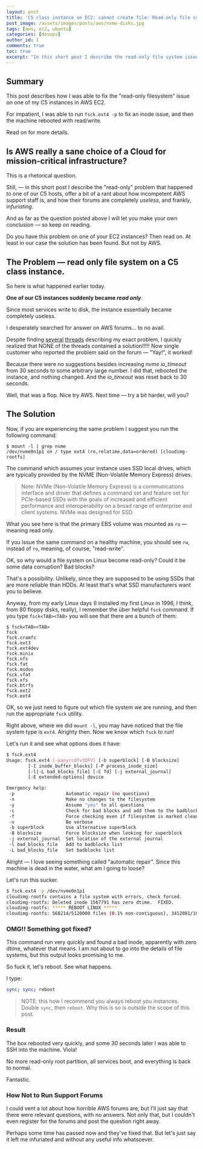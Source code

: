 ```yaml
---
layout: post
title: 'C5 class instance on EC2: cannot create file: Read-only file system'
post_image: /assets/images/posts/aws/nvme-disks.jpg
tags: [aws, ec2, ubuntu]
categories: [devops]
author_id: 1
comments: true
toc: true
excerpt: "In this short post I describe the read-only file system issue that happened to one of our C5 hosts, and how we fixed it."
---
```


## Summary

<div class="post-summary">

This post describes how I was able to fix the "read-only filesystem" issue on one of my C5 instances in AWS EC2.

For impatient, I was able to run <code>fsck.ext4 -p</code> to fix an inode issue, and then the machine rebooted with read/write.

Read on for more details.

</div>

## Is AWS really a sane choice of a Cloud for mission-critical infrastructure?

This is a rhetorical question.

Still, — in this short post I describe the "read-only" problem that happened to one of our C5 hosts, offer a bit of a rant about how incompetent AWS support staff is, and how their forums are completely _useless_, and frankly, _infuriating_.

And as far as the question posted above I will let you make your own conclusion — so keep on reading.

Do you have this problem on one of your EC2 instances? Then read on. At least in our case the solution has been found. But not by AWS.

## The Problem — read only file system on a C5 class instance.

So here is what happened earlier today.

**One of our C5 instances suddenly became *read only***.

Since most services write to disk, the instance essentially became completely useless.

I desperately searched for answer on AWS forums... to no avail.

Despite finding [several](https://forums.aws.amazon.com/post!post.jspa?forumID=30&threadID=269150&messageID=818393&reply=true) [threads](https://forums.aws.amazon.com/thread.jspa?messageID=818393#818393) describing my exact problem, I quickly realized that NONE of the threads contained a solution!!!!! Now single customer who reported the problem said on the forum — "Yay!", it worked!

Because there were no suggestions besides increasing *nvme* *io_timeout* from 30 seconds to some arbitrary large number. I did that, rebooted the instance, and nothing changed. And the *io_timeout* was reset back to 30 seconds.

Well, that was a flop. Nice try AWS. Next time — try a bit harder, will you?

## The Solution

Now, if you are experiencing the same problem I suggest you run the following command:

```
$ mount -l | grep nvme
/dev/nvme0n1p1 on / type ext4 (ro,relatime,data=ordered) [cloudimg-rootfs]
```

The command which assumes your instance uses SSD local drives, which are typically provided by the NVME (Non-Volatile Memory Express) drives.

> Note: NVMe (Non-Volatile Memory Express) is a communications interface and driver that defines a command set and feature set for PCIe-based SSDs with the goals of increased and efficient performance and interoperability on a broad range of enterprise and client systems. NVMe was designed for SSD.

What you see here is that the primary EBS volume was mounted as `ro` — meaning read only.

If you issue the same command on a healthy machine, you should see `rw`, instead of `ro`, meaning, of course, "read-write".

OK, so why would a file system on Linux become read-only? Could it be some data corruption? Bad blocks?

That's a possibility. Unlikely, since they are supposed to be using SSDs that are more reliable than HDDs. At least that's what SSD manufacturers want you to believe.

Anyway, from my early Linux days (I installed my first Linux in 1996, I think, from 80 floppy disks, really), I remember the über helpful `fsck` command. If you type `fsck<TAB><TAB>` you will see that there are a bunch of them:

```
$ fsck<TAB><TAB>
fsck
fsck.cramfs
fsck.ext3
fsck.ext4dev
fsck.minix
fsck.nfs
fsck.fat
fsck.msdos
fsck.vfat
fsck.xfs
fsck.btrfs
fsck.ext2
fsck.ext4
```

OK, so we just need to figure out which file system we are running, and then run the appropriate `fsck` utility.

Right above, where we did `mount -l`, you may have noticed that the file system type is `ext4`. Alrighty then. Now we know which `fsck` to run!

Let's run it and see what options does it have:

```bash
$ fsck.ext4
Usage: fsck.ext4 [-panyrcdfvtDFV] [-b superblock] [-B blocksize]
		[-I inode_buffer_blocks] [-P process_inode_size]
		[-l|-L bad_blocks_file] [-C fd] [-j external_journal]
		[-E extended-options] device

Emergency help:
 -p                   Automatic repair (no questions)
 -n                   Make no changes to the filesystem
 -y                   Assume "yes" to all questions
 -c                   Check for bad blocks and add them to the badblock list
 -f                   Force checking even if filesystem is marked clean
 -v                   Be verbose
 -b superblock        Use alternative superblock
 -B blocksize         Force blocksize when looking for superblock
 -j external_journal  Set location of the external journal
 -l bad_blocks_file   Add to badblocks list
 -L bad_blocks_file   Set badblocks list
```

Alright — I love seeing something called "automatic repair". Since this machine is dead in the water, what am I going to loose?

Let's run this sucker.

```bash
$ fsck.ext4 -p /dev/nvme0n1p1
cloudimg-rootfs contains a file system with errors, check forced.
cloudimg-rootfs: Deleted inode 1567791 has zero dtime.  FIXED.
cloudimg-rootfs: ***** REBOOT LINUX *****
cloudimg-rootfs: 568214/5120000 files (0.1% non-contiguous), 3412081/10485499 blocks
```

### OMG!! Something got fixed?

This command run very quickly and found a bad inode, apparently with zero dtime, whatever that means. I am not about to go into the details of file systems, but this output looks promising to me.

So fuck it, let's reboot. See what happens.

I type:

```bash
sync; sync; reboot
```

> NOTE: this how I recommend you always reboot you instances. Double `sync`, then `reboot`. Why this is so is outside the scope of this post.


### Result

The box rebooted very quickly, and some 30 seconds later I was able to SSH into the machine. Viola!

No more read-only root partition, all services boot, and everything is back to normal.

Fantastic.

### How Not to Run Support Forums

I could vent a lot about how horrible AWS forums are, but I'll just say that there were relevant questions, with no answers. Not only that, but I couldn't even register for the forums and post the question right away.

Perhaps some time has passed now and they've fixed that. But let's just say it left me infuriated and without any useful info whatsoever.

